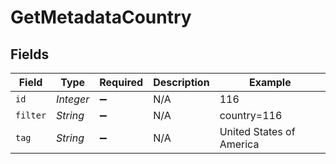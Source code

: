 # GetMetadataCountry


## Fields

| Field                    | Type                     | Required                 | Description              | Example                  |
| ------------------------ | ------------------------ | ------------------------ | ------------------------ | ------------------------ |
| `id`                     | *Integer*                | :heavy_minus_sign:       | N/A                      | 116                      |
| `filter`                 | *String*                 | :heavy_minus_sign:       | N/A                      | country=116              |
| `tag`                    | *String*                 | :heavy_minus_sign:       | N/A                      | United States of America |